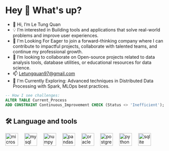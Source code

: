 <h1 align="left">Hey 👋 What's up?</h1>

- 👋 Hi, I’m Le Tung Quan
- 💡 I’m interested in Building tools and applications that solve real-world problems and improve user experiences.
- 🎯 I'm Looking For Eager to join a forward-thinking company where I can contribute to impactful projects, collaborate with talented teams, and continue my professional growth.
- 💞️ I’m looking to collaborate on Open-source projects related to data analysis tools, database utilities, or educational resources for data science.
- 📫 Letungquan97@gmail.com
- 🌱 I'm Currently Exploring: Advanced techniques in Distributed Data Processing with Spark, MLOps best practices.

```sql
-- How I see challenges:
ALTER TABLE Current_Process
ADD CONSTRAINT Continuous_Improvement CHECK (Status <> 'Inefficient');
```

<h2 align="left">🛠 Language and tools</h2>

<div align="left">
  <img src="https://cdn.jsdelivr.net/gh/devicons/devicon/icons/microsoftsqlserver/microsoftsqlserver-plain.svg" height="40" alt="microsoftsqlserver logo"  />
  <img width="12" />
  <img src="https://cdn.jsdelivr.net/gh/devicons/devicon/icons/mysql/mysql-original.svg" height="40" alt="mysql logo"  />
  <img width="12" />
  <img src="https://cdn.jsdelivr.net/gh/devicons/devicon/icons/numpy/numpy-original.svg" height="40" alt="numpy logo"  />
  <img width="12" />
  <img src="https://cdn.jsdelivr.net/gh/devicons/devicon/icons/pandas/pandas-original.svg" height="40" alt="pandas logo"  />
  <img width="12" />
  <img src="https://cdn.jsdelivr.net/gh/devicons/devicon/icons/oracle/oracle-original.svg" height="40" alt="oracle logo"  />
  <img width="12" />
  <img src="https://cdn.jsdelivr.net/gh/devicons/devicon/icons/postgresql/postgresql-original.svg" height="40" alt="postgresql logo"  />
  <img width="12" />
  <img src="https://cdn.jsdelivr.net/gh/devicons/devicon/icons/python/python-original.svg" height="40" alt="python logo"  />
  <img width="12" />
  <img src="https://cdn.jsdelivr.net/gh/devicons/devicon/icons/sqlite/sqlite-original.svg" height="40" alt="sqlite logo"  />
</div>

